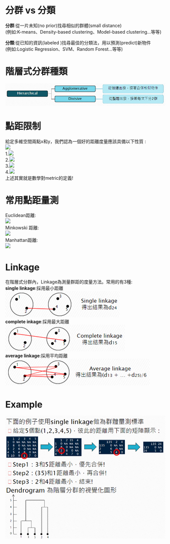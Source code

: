 # 分群 vs 分類  
**分群**:從一片未知(no prior)找尋相似的群體(small distance)  
(例如:K-means、Density-based clustering、Model-based clustering...等等)  

**分類**:從已知的資訊(labeled )找尋最佳的分類法，用以預測(predict)新物件  
(例如:Logistic Regression、SVM、Random Forest...等等)  

# 階層式分群種類  
![Image](https://github.com/EnasVen/Theory-Math/blob/main/Hierarchical%20Clustering/Hie_Img01.png)  

# 點距限制
給定多維空間兩點x和y，我們認為一個好的距離度量應該具備以下性質 :  
<img src="https://latex.codecogs.com/png.image?\dpi{110}x^T=[x_1,...,x_p]&space;;&space;y^T=[y_1,...,y_p]"/>  
1.<img src="https://latex.codecogs.com/png.image?\dpi{110}d(x,y)=d(y,x)" />  
2.<img src="https://latex.codecogs.com/png.image?\dpi{110}d(x,y)>0&space;,&space;\forall&space;x\neq&space;y"/>  
3.<img src="https://latex.codecogs.com/png.image?\dpi{110}d(x,y)=0&space;,&space;\forall&space;x&space;=&space;y"/>  
4.<img src="https://latex.codecogs.com/png.image?\dpi{110}d(x,y)\leq&space;d(x,z)&plus;d(z,y)"/>  
上述其實就是數學對metric的定義!  

# 常用點距量測  
Euclidean距離:  
<img src="https://latex.codecogs.com/png.image?\dpi{110}d(x,y)=\sqrt{(x-y)^T(x-y)}"/>  
Minkowski 距離:  
<img src="https://latex.codecogs.com/png.image?\dpi{110}d(x,y)=\sum_{i=1}^{p}((\left|x_i-y_i\right|)^m)^{\frac{1}{m}}"/>  
Manhattan距離:  
<img src="https://latex.codecogs.com/png.image?\dpi{110}d(x,y)=\sum_{i=1}^{p}\left|x_i-y_i\right|"/>  
  
# Linkage  
在階層式分群內，Linkage為測量群距的度量方法。常用的有3種:  
**single linkage**:採用最小距離  
![Image](https://github.com/EnasVen/Theory-Math/blob/main/Hierarchical%20Clustering/Hie_Img02.png)  
**complete inkage**:採用最大距離  
![Image](https://github.com/EnasVen/Theory-Math/blob/main/Hierarchical%20Clustering/Hie_Img03.png)  
**average linkage**:採用平均距離  
![Image](https://github.com/EnasVen/Theory-Math/blob/main/Hierarchical%20Clustering/Hie_Img04.png)  
  
# Example  
![Image](https://github.com/EnasVen/Theory-Math/blob/main/Hierarchical%20Clustering/Hie_Img05.png)  
